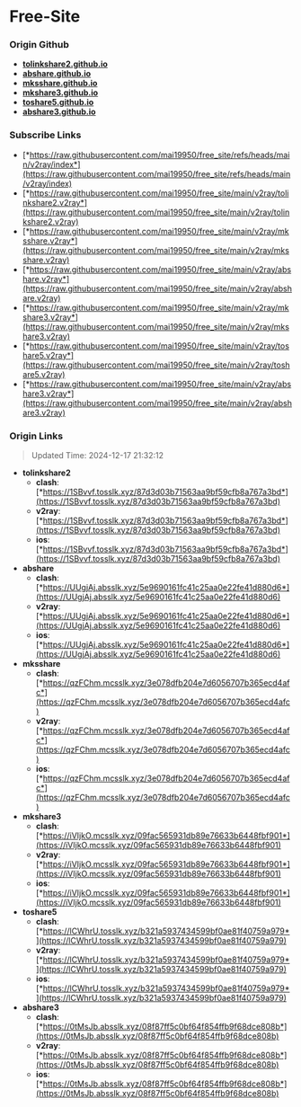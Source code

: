 # Free-Site

### Origin Github

- [**tolinkshare2.github.io**](https://github.com/tolinkshare2/tolinkshare2.github.io)
- [**abshare.github.io**](https://github.com/abshare/abshare.github.io)
- [**mksshare.github.io**](https://github.com/mksshare/mksshare.github.io)
- [**mkshare3.github.io**](https://github.com/mkshare3/mkshare3.github.io)
- [**toshare5.github.io**](https://github.com/toshare5/toshare5.github.io)
- [**abshare3.github.io**](https://github.com/abshare3/abshare3.github.io)

### Subscribe Links

- [*https://raw.githubusercontent.com/mai19950/free_site/refs/heads/main/v2ray/index*](https://raw.githubusercontent.com/mai19950/free_site/refs/heads/main/v2ray/index)
- [*https://raw.githubusercontent.com/mai19950/free_site/main/v2ray/tolinkshare2.v2ray*](https://raw.githubusercontent.com/mai19950/free_site/main/v2ray/tolinkshare2.v2ray)
- [*https://raw.githubusercontent.com/mai19950/free_site/main/v2ray/mksshare.v2ray*](https://raw.githubusercontent.com/mai19950/free_site/main/v2ray/mksshare.v2ray)
- [*https://raw.githubusercontent.com/mai19950/free_site/main/v2ray/abshare.v2ray*](https://raw.githubusercontent.com/mai19950/free_site/main/v2ray/abshare.v2ray)
- [*https://raw.githubusercontent.com/mai19950/free_site/main/v2ray/mkshare3.v2ray*](https://raw.githubusercontent.com/mai19950/free_site/main/v2ray/mkshare3.v2ray)
- [*https://raw.githubusercontent.com/mai19950/free_site/main/v2ray/toshare5.v2ray*](https://raw.githubusercontent.com/mai19950/free_site/main/v2ray/toshare5.v2ray)
- [*https://raw.githubusercontent.com/mai19950/free_site/main/v2ray/abshare3.v2ray*](https://raw.githubusercontent.com/mai19950/free_site/main/v2ray/abshare3.v2ray)

### Origin Links

> Updated Time: 2024-12-17 21:32:12

- **tolinkshare2**
  - **clash**: [*https://1SBvvf.tosslk.xyz/87d3d03b71563aa9bf59cfb8a767a3bd*](https://1SBvvf.tosslk.xyz/87d3d03b71563aa9bf59cfb8a767a3bd)
  - **v2ray**: [*https://1SBvvf.tosslk.xyz/87d3d03b71563aa9bf59cfb8a767a3bd*](https://1SBvvf.tosslk.xyz/87d3d03b71563aa9bf59cfb8a767a3bd)
  - **ios**: [*https://1SBvvf.tosslk.xyz/87d3d03b71563aa9bf59cfb8a767a3bd*](https://1SBvvf.tosslk.xyz/87d3d03b71563aa9bf59cfb8a767a3bd)
- **abshare**
  - **clash**: [*https://UUgjAj.absslk.xyz/5e9690161fc41c25aa0e22fe41d880d6*](https://UUgjAj.absslk.xyz/5e9690161fc41c25aa0e22fe41d880d6)
  - **v2ray**: [*https://UUgjAj.absslk.xyz/5e9690161fc41c25aa0e22fe41d880d6*](https://UUgjAj.absslk.xyz/5e9690161fc41c25aa0e22fe41d880d6)
  - **ios**: [*https://UUgjAj.absslk.xyz/5e9690161fc41c25aa0e22fe41d880d6*](https://UUgjAj.absslk.xyz/5e9690161fc41c25aa0e22fe41d880d6)
- **mksshare**
  - **clash**: [*https://qzFChm.mcsslk.xyz/3e078dfb204e7d6056707b365ecd4afc*](https://qzFChm.mcsslk.xyz/3e078dfb204e7d6056707b365ecd4afc)
  - **v2ray**: [*https://qzFChm.mcsslk.xyz/3e078dfb204e7d6056707b365ecd4afc*](https://qzFChm.mcsslk.xyz/3e078dfb204e7d6056707b365ecd4afc)
  - **ios**: [*https://qzFChm.mcsslk.xyz/3e078dfb204e7d6056707b365ecd4afc*](https://qzFChm.mcsslk.xyz/3e078dfb204e7d6056707b365ecd4afc)
- **mkshare3**
  - **clash**: [*https://iVIjkO.mcsslk.xyz/09fac565931db89e76633b6448fbf901*](https://iVIjkO.mcsslk.xyz/09fac565931db89e76633b6448fbf901)
  - **v2ray**: [*https://iVIjkO.mcsslk.xyz/09fac565931db89e76633b6448fbf901*](https://iVIjkO.mcsslk.xyz/09fac565931db89e76633b6448fbf901)
  - **ios**: [*https://iVIjkO.mcsslk.xyz/09fac565931db89e76633b6448fbf901*](https://iVIjkO.mcsslk.xyz/09fac565931db89e76633b6448fbf901)
- **toshare5**
  - **clash**: [*https://lCWhrU.tosslk.xyz/b321a5937434599bf0ae81f40759a979*](https://lCWhrU.tosslk.xyz/b321a5937434599bf0ae81f40759a979)
  - **v2ray**: [*https://lCWhrU.tosslk.xyz/b321a5937434599bf0ae81f40759a979*](https://lCWhrU.tosslk.xyz/b321a5937434599bf0ae81f40759a979)
  - **ios**: [*https://lCWhrU.tosslk.xyz/b321a5937434599bf0ae81f40759a979*](https://lCWhrU.tosslk.xyz/b321a5937434599bf0ae81f40759a979)
- **abshare3**
  - **clash**: [*https://0tMsJb.absslk.xyz/08f87ff5c0bf64f854ffb9f68dce808b*](https://0tMsJb.absslk.xyz/08f87ff5c0bf64f854ffb9f68dce808b)
  - **v2ray**: [*https://0tMsJb.absslk.xyz/08f87ff5c0bf64f854ffb9f68dce808b*](https://0tMsJb.absslk.xyz/08f87ff5c0bf64f854ffb9f68dce808b)
  - **ios**: [*https://0tMsJb.absslk.xyz/08f87ff5c0bf64f854ffb9f68dce808b*](https://0tMsJb.absslk.xyz/08f87ff5c0bf64f854ffb9f68dce808b)
